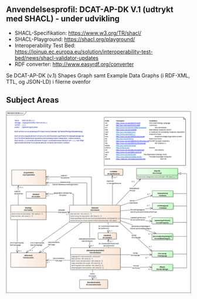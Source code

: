 ## Anvendelsesprofil: DCAT-AP-DK V.1 (udtrykt med SHACL) - under udvikling

* SHACL-Specifikation: https://www.w3.org/TR/shacl/
* SHACL-Playground: https://shacl.org/playground/
* Interoperability Test Bed: https://joinup.ec.europa.eu/solution/interoperability-test-bed/news/shacl-validator-updates
* RDF converter: http://www.easyrdf.org/converter

Se DCAT-AP-DK (v.1) Shapes Graph samt Example Data Graphs (i RDF-XML, TTL, og JSON-LD) i filerne ovenfor

## Subject Areas
![alt text](https://github.com/digst/DCAT-AP-DK/blob/master/DCAT-AP-DKv1.png "UML Diagram")
